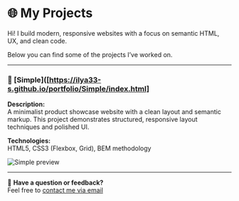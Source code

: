 # 🌐 My Projects

Hi! I build modern, responsive websites with a focus on semantic HTML, UX, and clean code.

Below you can find some of the projects I’ve worked on.

---

### 🧱 [Simple]([https://ilya33-s.github.io/portfolio/Simple/index.html]
**Description:**  
A minimalist product showcase website with a clean layout and semantic markup. This project demonstrates structured, responsive layout techniques and polished UI.

**Technologies:**  
HTML5, CSS3 (Flexbox, Grid), BEM methodology

![Simple preview](simple/preview.png)

---

💬 **Have a question or feedback?**  
Feel free to [contact me via email](mailto:youremail@example.com)
